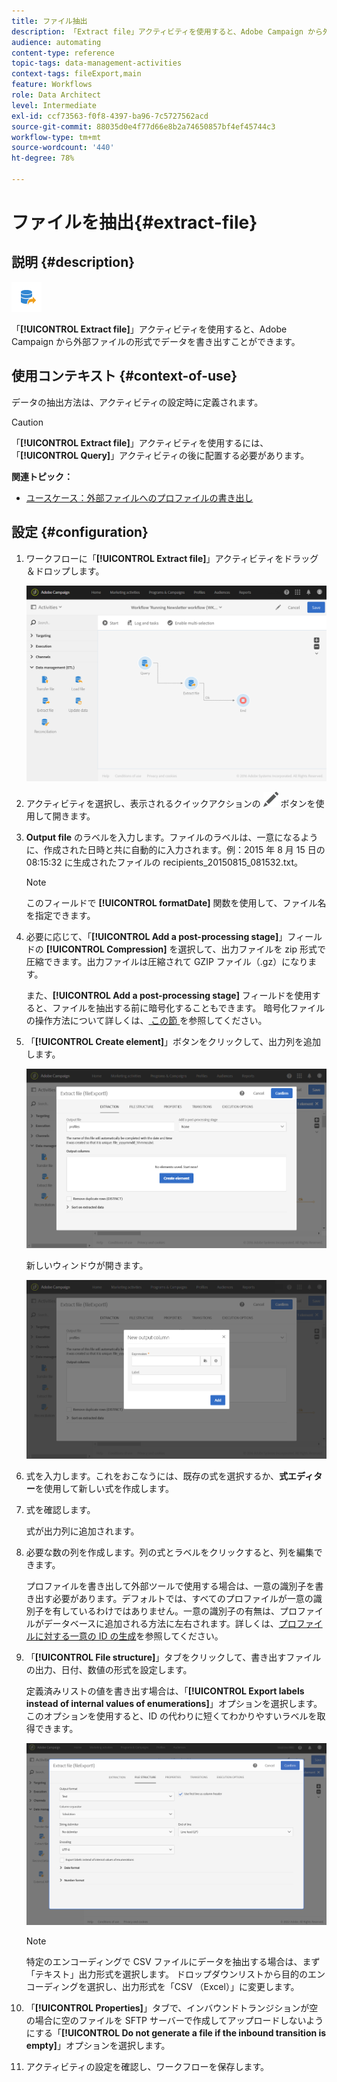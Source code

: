 ```yaml
---
title: ファイル抽出
description: 「Extract file」アクティビティを使用すると、Adobe Campaign から外部ファイルの形式でデータを書き出すことができます。
audience: automating
content-type: reference
topic-tags: data-management-activities
context-tags: fileExport,main
feature: Workflows
role: Data Architect
level: Intermediate
exl-id: ccf73563-f0f8-4397-ba96-7c5727562acd
source-git-commit: 88035d0e4f77d66e8b2a74650857bf4ef45744c3
workflow-type: tm+mt
source-wordcount: '440'
ht-degree: 78%

---
```


# ファイルを抽出{#extract-file}

## 説明 {#description}

![](assets/export.png)

「**[!UICONTROL Extract file]**」アクティビティを使用すると、Adobe Campaign から外部ファイルの形式でデータを書き出すことができます。

## 使用コンテキスト {#context-of-use}

データの抽出方法は、アクティビティの設定時に定義されます。

>[!CAUTION]
>
>「**[!UICONTROL Extract file]**」アクティビティを使用するには、「**[!UICONTROL Query]**」アクティビティの後に配置する必要があります。

**関連トピック：**

* [ユースケース：外部ファイルへのプロファイルの書き出し](../../automating/using/exporting-profiles-in-file.md)

## 設定 {#configuration}

1. ワークフローに「**[!UICONTROL Extract file]**」アクティビティをドラッグ＆ドロップします。

   ![](assets/wkf_data_export1.png)

1. アクティビティを選択し、表示されるクイックアクションの ![](assets/edit_darkgrey-24px.png) ボタンを使用して開きます。
1. **Output file** のラベルを入力します。ファイルのラベルは、一意になるように、作成された日時と共に自動的に入力されます。例：2015 年 8 月 15 日の 08:15:32 に生成されたファイルの recipients_20150815_081532.txt。

   >[!NOTE]
   >
   >このフィールドで **[!UICONTROL formatDate]** 関数を使用して、ファイル名を指定できます。

1. 必要に応じて、「**[!UICONTROL Add a post-processing stage]**」フィールドの **[!UICONTROL Compression]** を選択して、出力ファイルを zip 形式で圧縮できます。出力ファイルは圧縮されて GZIP ファイル（.gz）になります。

   また、**[!UICONTROL Add a post-processing stage]** フィールドを使用すると、ファイルを抽出する前に暗号化することもできます。 暗号化ファイルの操作方法について詳しくは、[ この節 ](../../automating/using/managing-encrypted-data.md) を参照してください。

1. 「**[!UICONTROL Create element]**」ボタンをクリックして、出力列を追加します。

   ![](assets/wkf_data_export2.png)

   新しいウィンドウが開きます。

   ![](assets/wkf_data_export3.png)

1. 式を入力します。これをおこなうには、既存の式を選択するか、**式エディター**&#x200B;を使用して新しい式を作成します。
1. 式を確認します。

   式が出力列に追加されます。

1. 必要な数の列を作成します。列の式とラベルをクリックすると、列を編集できます。

   プロファイルを書き出して外部ツールで使用する場合は、一意の識別子を書き出す必要があります。デフォルトでは、すべてのプロファイルが一意の識別子を有しているわけではありません。一意の識別子の有無は、プロファイルがデータベースに追加される方法に左右されます。詳しくは、[プロファイルに対する一意の ID の生成](../../developing/using/configuring-the-resource-s-data-structure.md#generating-a-unique-id-for-profiles-and-custom-resources)を参照してください。

1. 「**[!UICONTROL File structure]**」タブをクリックして、書き出すファイルの出力、日付、数値の形式を設定します。

   定義済みリストの値を書き出す場合は、「**[!UICONTROL Export labels instead of internal values of enumerations]**」オプションを選択します。このオプションを使用すると、ID の代わりに短くてわかりやすいラベルを取得できます。

   ![](assets/extract-file-file-structure.png)

   >[!NOTE]
   >
   >特定のエンコーディングで CSV ファイルにデータを抽出する場合は、まず「テキスト」出力形式を選択します。 ドロップダウンリストから目的のエンコーディングを選択し、出力形式を「CSV （Excel）」に変更します。

1. 「**[!UICONTROL Properties]**」タブで、インバウンドトランジションが空の場合に空のファイルを SFTP サーバーで作成してアップロードしないようにする「**[!UICONTROL Do not generate a file if the inbound transition is empty]**」オプションを選択します。
1. アクティビティの設定を確認し、ワークフローを保存します。
